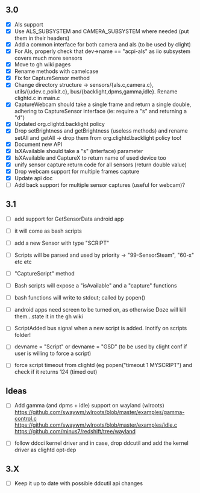 ## 3.0
- [x] Als support
- [x] Use ALS_SUBSYSTEM and CAMERA_SUBSYSTEM where needed (put them in their headers)
- [x] Add a common interface for both camera and als (to be used by clight)
- [x] For Als, properly check that dev->name == "acpi-als" as iio subsystem covers much more sensors
- [x] Move to gh wiki pages
- [x] Rename methods with camelcase
- [x] Fix for CaptureSensor method
- [x] Change directory structure -> sensors/{als.c,camera.c}, utils/{udev.c,polkit.c}, bus/{backlight,dpms,gamma,idle}. Rename clightd.c in main.c
- [x] CaptureWebcam should take a single frame and return a single double, adhering to CaptureSensor interface (ie: require a "s" and returning a "d")
- [x] Updated org.clightd.backlight policy
- [x] Drop setBrightness and getBrightness (useless methods) and rename setAll and getAll -> drop them from org.clightd.backlight policy too!
- [x] Document new API
- [x] IsXAvailable should take a "s" (interface) parameter
- [x] IsXAvailable and CaptureX to return name of used device too
- [x] unify sensor capture return code for all sensors (return double value)
- [x] Drop webcam support for multiple frames capture
- [x] Update api doc
- [ ] Add back support for multiple sensor captures (useful for webcam)?

## 3.1
- [ ] add support for GetSensorData android app
- [ ] it will come as bash scripts
- [ ] add a new Sensor with type "SCRIPT"
- [ ] Scripts will be parsed and used by priority -> "99-SensorSteam", "60-x" etc etc
- [ ] "CaptureScript" method
- [ ] Bash scripts will expose a "isAvailable" and a "capture" functions
- [ ] bash functions will write to stdout; called by popen()
- [ ] android apps need screen to be turned on, as otherwise Doze will kill them...state it in the gh wiki
- [ ] ScriptAdded bus signal when a new script is added. Inotify on scripts folder!
- [ ] devname = "Script" or devname = "GSD" (to be used by clight conf if user is willing to force a script)
- [ ] force script timeout from clightd (eg popen("timeout 1 MYSCRIPT") and check if it returns 124 (timed out)


## Ideas
- [ ] Add gamma (and dpms + idle) support on wayland (wlroots)
https://github.com/swaywm/wlroots/blob/master/examples/gamma-control.c
https://github.com/swaywm/wlroots/blob/master/examples/idle.c
https://github.com/minus7/redshift/tree/wayland

- [ ] follow ddcci kernel driver and in case, drop ddcutil and add the kernel driver as clightd opt-dep

## 3.X

- [ ] Keep it up to date with possible ddcutil api changes
